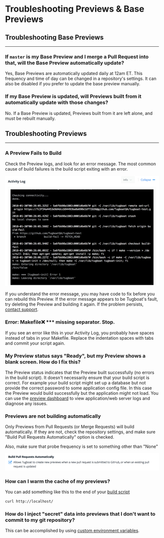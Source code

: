 # Troubleshooting Previews & Base Previews

## Troubleshooting Base Previews

---

### If `master` is my Base Preview and I merge a Pull Request into that, will the Base Preview automatically update?

Yes, Base Previews are automatically updated daily at 12am ET. This frequency
and time of day can be changed in a repository's settings. It can also be
disabled if you prefer to update the base preview manually.

### If my Base Preview is updated, will Previews built from it automatically update with those changes?

No. If a Base Preview is updated, Previews built from it are left alone, and
must be rebuilt manually.

## Troubleshooting Previews

---

### A Preview Fails to Build

Check the Preview logs, and look for an error message. The most common cause of
build failures is the build script exiting with an error.

![Failed Build Logs](_images/failed-log.png)

If you understand the error message, you may have code to fix before you can
rebuild this Preview. If the error message appears to be Tugboat's fault, try
deleting the Preview and building it again. If the problem persists,
[contact support](https://tugboat.qa/support).

### Error: Makefile:x: \**\* missing separator. Stop.

If you see an error like this in your Activity Log, you probably have spaces
instead of tabs in your Makefile. Replace the indentation spaces with tabs and
commit your script again.

### My Preview status says "Ready", but my Preview shows a blank screen. How do I fix this?

The Preview status indicates that the Preview built successfully (no errors in
the build script). It doesn't necessarily ensure that your build script is
correct. For example your build script might set up a database but not provide
the correct password to some application config file. In this case the Preview
would build successfully but the application might not load. You can use the
[preview dashboard](../../tugboat-dashboard/previews/index.md) to view
application/web server logs and diagnose any issues.

### Previews are not building automatically

Only Previews from Pull Requests (or Merge Requests) will build automatically.
If they are not, check the repository settings, and make sure "Build Pull
Requests Automatically" option is checked.

Also, make sure that probe frequency is set to something other than "None"

![Pull Request Probe](_images/pr-probe.png)

### How can I warm the cache of my previews?

You can add something like this to the end of your
[build script](../../build-script/index.md)

```sh
curl http://localhost/
```

### How do I inject "secret" data into previews that I don't want to commit to my git repository?

This can be accomplished by using
[custom environment variables](../../build-script/custom-environment-variables/index.md).
